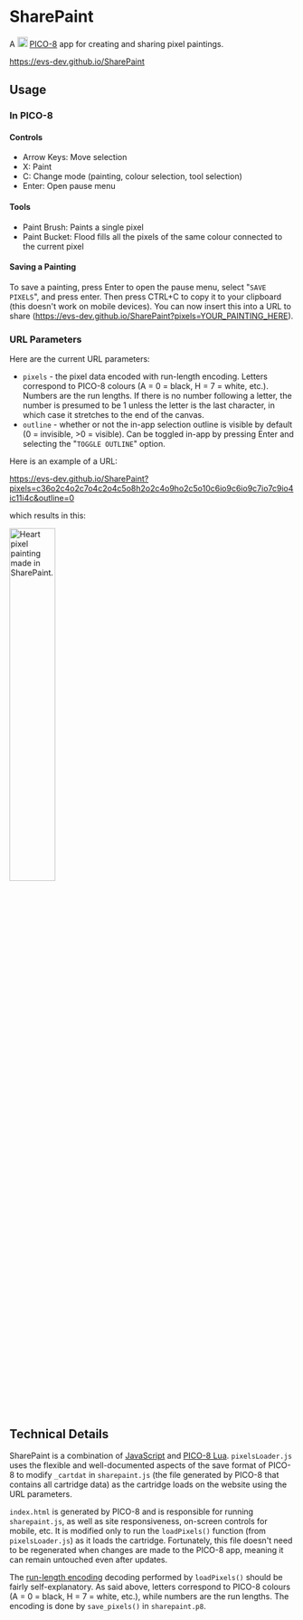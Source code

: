 # SharePaint

A <img src="https://hb.imgix.net/daa4f4f06ae0362be8738d5a33f17ca31bf298b3.png?auto=compress,format&s=353a7629fd36a8da21de78f42f7f4bea" width="18px"/> [PICO-8](https://www.lexaloffle.com/pico-8.php) app for creating and sharing pixel paintings.

https://evs-dev.github.io/SharePaint

## Usage

### In PICO-8

#### Controls

- Arrow Keys: Move selection
- X: Paint
- C: Change mode (painting, colour selection, tool selection)
- Enter: Open pause menu

#### Tools

- Paint Brush: Paints a single pixel
- Paint Bucket: Flood fills all the pixels of the same colour connected to the current pixel

#### Saving a Painting

To save a painting, press Enter to open the pause menu, select "`SAVE PIXELS`", and press enter. Then press CTRL+C to copy it to your clipboard (this doesn't work on mobile devices). You can now insert this into a URL to share (https://evs-dev.github.io/SharePaint?pixels=YOUR_PAINTING_HERE).

### URL Parameters

Here are the current URL parameters:
- `pixels` - the pixel data encoded with run-length encoding. Letters correspond to PICO-8 colours (A = 0 = black, H = 7 = white, etc.). Numbers are the run lengths. If there is no number following a letter, the number is presumed to be 1 unless the letter is the last character, in which case it stretches to the end of the canvas.
- `outline` - whether or not the in-app selection outline is visible by default (0 = invisible, >0 = visible). Can be toggled in-app by pressing Enter and selecting the "`TOGGLE OUTLINE`" option.

Here is an example of a URL:

https://evs-dev.github.io/SharePaint?pixels=c36o2c4o2c7o4c2o4c5o8h2o2c4o9ho2c5o10c6io9c6io9c7io7c9io4ic11i4c&outline=0

which results in this:

<a href="https://evs-dev.github.io/SharePaint?pixels=c36o2c4o2c7o4c2o4c5o8h2o2c4o9ho2c5o10c6io9c6io9c7io7c9io4ic11i4c&outline=0">
  <img src="https://i.imgur.com/GdQbvAh.png" width="40%" alt="Heart pixel painting made in SharePaint."/>
</a>

## Technical Details

SharePaint is a combination of [JavaScript](https://www.javascript.com/) and [PICO-8 Lua](https://pico-8.fandom.com/wiki/Lua). `pixelsLoader.js` uses the flexible and well-documented aspects of the save format of PICO-8 to modify `_cartdat` in `sharepaint.js` (the file generated by PICO-8 that contains all cartridge data) as the cartridge loads on the website using the URL parameters.

`index.html` is generated by PICO-8 and is responsible for running `sharepaint.js`, as well as site responsiveness, on-screen controls for mobile, etc. It is modified only to run the `loadPixels()` function (from `pixelsLoader.js`) as it loads the cartridge. Fortunately, this file doesn't need to be regenerated when changes are made to the PICO-8 app, meaning it can remain untouched even after updates.

The [run-length encoding](https://en.wikipedia.org/wiki/Run-length_encoding) decoding performed by `loadPixels()` should be fairly self-explanatory. As said above, letters correspond to PICO-8 colours (A = 0 = black, H = 7 = white, etc.), while numbers are the run lengths. The encoding is done by `save_pixels()` in `sharepaint.p8`.
